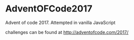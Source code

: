 # AdventOFCode2017
Advent of code 2017. Attempted in vanilla JavaScript

challenges can be found at http://adventofcode.com/2017/
